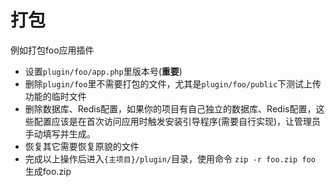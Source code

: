 # 打包

例如打包foo应用插件

* 设置`plugin/foo/app.php`里版本号(**重要**)
* 删除`plugin/foo`里不需要打包的文件，尤其是`plugin/foo/public`下测试上传功能的临时文件
* 删除数据库、Redis配置，如果你的项目有自己独立的数据库、Redis配置，这些配置应该是在首次访问应用时触发安装引导程序(需要自行实现)，让管理员手动填写并生成。
* 恢复其它需要恢复原貌的文件
* 完成以上操作后进入`{主项目}/plugin/`目录，使用命令 `zip -r foo.zip foo` 生成foo.zip
